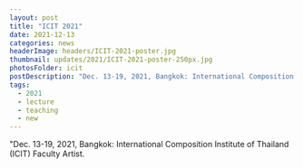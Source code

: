 ```yaml
---
layout: post
title: "ICIT 2021"
date: 2021-12-13
categories: news
headerImage: headers/ICIT-2021-poster.jpg
thumbnail: updates/2021/ICIT-2021-poster-250px.jpg
photosFolder: icit
postDescription: "Dec. 13-19, 2021, Bangkok: International Composition Institute of Thailand (ICIT) Faculty Artist."
tags:
  - 2021
  - lecture
  - teaching
  - new
---
```


"Dec. 13-19, 2021, Bangkok: International Composition Institute of Thailand (ICIT) Faculty Artist.

